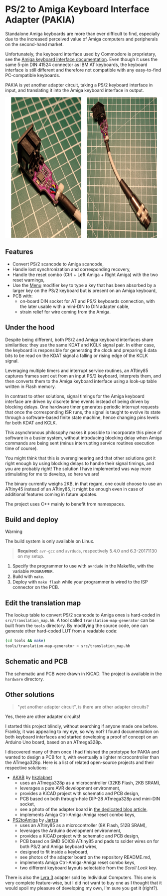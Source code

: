 # PS/2 to Amiga Keyboard Interface Adapter (PAKIA)

Standalone Amiga keyboards are more than ever difficult to find, especially due to the increased perceived value of Amiga computers and peripherals on the second-hand market.

Unfortunately, the keyboard interface used by Commodore is proprietary, see the [Amiga keyboard interface documentation](http://amigadev.elowar.com/read/ADCD_2.1/Hardware_Manual_guide/node0172.html).
Even though it uses the same 5-pin DIN 41524 connector as IBM AT keyboards, the keyboard interface is still different and therefore not compatible with any easy-to-find PC-compatible keyboards.

PAKIA is yet another adapter circuit, taking a PS/2 keyboard interface in input, and translating it into the Amiga keyboard interface in output.

<p align="center">
  <img width="800" height="450" src="resources/final_result.png">
</p>

## Features

- Convert PS/2 scancode to Amiga scancode,
- Handle lost synchronization and corresponding recovery,
- Handle the reset combo (Ctrl + Left Amiga + Right Amiga) with the two reset warnings,
- Use the [Menu](https://en.wikipedia.org/wiki/Menu_key) modifier key to type a key that has been absorbed by a larger key on the PS/2 keyboard but is present on an Amiga keyboard,
- PCB with: 
    - on-board DIN socket for AT and PS/2 keyboards connection, with the later usable with a mini-DIN to DIN adapter cable,
    - strain relief for wire coming from the Amiga. 

## Under the hood

Despite being different, both PS/2 and Amiga keyboard interfaces share similarities: they use the same KDAT and KCLK signal pair.
In either case, the keyboard is responsible for generating the clock and preparing 8 data bits to be read on the KDAT signal a falling or rising edge of the KCLK signal.

Leveraging multiple timers and interrupt service routines, an ATtiny85 captures frames sent out from an input PS/2 keyboard, interprets them, and then converts them to the Amiga keyboard interface using a look-up table written in Flash memory.

In contrast to other solutions, signal timings for the Amiga keyboard interface are driven by discrete time events instead of being driven by blocking delays.
One hardware timer generates periodic interrupt requests that once the corresponding ISR runs, the signal is taught to evolve its state through a software-based finite state machine, hence changing pins levels for both KDAT and KCLK.

This asynchronous philosophy makes it possible to incorporate this piece of software in a busier system, without introducing blocking delay when Amiga commands are being sent (minus interrupting service routines execution time of course).

You might think that this is overengineering and that other solutions got it right enough by using blocking delays to handle their signal timings, and you are probably right!
The solution I have implemented was way more stimulating for me to develop, so here we are!

The binary currently weighs 2KB, in that regard, one could choose to use an ATtiny45 instead of an ATtiny85, it might be enough even in case of additional features coming in future updates.

The project uses C++ mainly to benefit from namespaces.

## Build and deploy

> [!WARNING]
> The build system is only available on Linux.

> **Required:** `avr-gcc` and `avrdude`, respectively 5.4.0 and 6.3-20171130 on my setup.

1. Specify the programmer to use with `avrdude` in the Makefile, with the variable `PROGRAMMER`.
2. Build with `make`.
3. Deploy with `make flash` while your programmer is wired to the ISP connector on the PCB.

## Edit the translation map

The lookup table to convert PS/2 scancode to Amiga ones is hard-coded in `src/translation_map.hh`.
A tool called `translation-map-generator` can be built from the `tools` directory.
By modifying the source code, one can generate other hard-coded LUT from a readable code:

```bash
(cd tools && make)
tools/translation-map-generator > src/translation_map.hh
```

##  Schematic and PCB

The schematic and PCB were drawn in KiCAD. The project is available in the `hardware` directory.

## Other solutions

> "yet another adapter circuit", is there are other adapter circuits?

Yes, there are other adapter circuits! 

I started this project blindly, without searching if anyone made one before.
Frankly, it was appealing to my eye, so why not?
I found documentation on both keyboard interfaces and started developing a proof of concept on an Arduino Uno board, based on an ATmega328p.

I discovered many of them once I had finished the prototype for PAKIA and wanted to design a PCB for it, with eventually a lighter microcontroller than the ATmega328p.
Here is a list of related open-source projects and their respective solutions:

- [AKAB](https://gitlab.com/hkzlab-retrocomputing/AKAB_Reloaded) by [hkzlabnet](http://mercatopo-en.blogspot.com/)
    - uses an ATmega328p as a microcontroller (32KB Flash, 2KB SRAM),
    - leverages a pure AVR development environment,
    - provides a KiCAD project with schematic and PCB design,
    - PCB based on both through-hole DIP-28 ATmega328p and mini-DIN socket,
    - see a photo of the adapter board in [the dedicated blog article](http://mercatopo-en.blogspot.com/2013/11/first-prototype-of-akab-amiga-keyboard.html),
    - implements Amiga Ctrl-Amiga-Amiga reset combo keys, 
- [PS2toAmiga](https://github.com/Jartza/PS2toAmiga) by [Jartza](https://github.com/Jartza)
    - uses an ATtiny85 as a microcontroller (8K Flash, 512B SRAM),
    - leverages the Arduino development environment,
    - provides a KiCAD project with schematic and PCB design,
    - PCB based on SMD SOIC8 ATtiny85 and pads to solder wires on for both PS/2 and Amiga keyboard wires,
    - designed to fit inside a keyboard,
    - see photos of the adapter board on the repository README.md,
    - implements Amiga Ctrl-Amiga-Amiga reset combo keys, 
    - two different keyboard layouts selectable from the *Scroll Lock* key.


There is also the [Lyra 3](http://wiki.icomp.de/wiki/Lyra_3) adapter sold by Individual Computers.
This one is very complete feature-wise, but I did not want to buy one as I thought that it would spoil my pleasure of developing my own, I'm sure you get it (right?).
